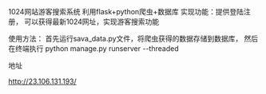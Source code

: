 

1024网站游客搜索系统
利用flask+python爬虫+数据库
实现功能：提供登陆注册，
可以获得最新1024网址，实现游客搜索功能


使用方法：
首先运行sava_data.py文件，将爬虫获得的数据存储到数据库，
然后在终端执行 python manage.py runserver --threaded 



地址

http://23.106.131.193/

